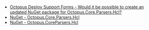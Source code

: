 - [Octopus Deploy Support Forms - Would it be possible to create an updated NuGet package for Octopus.Core.Parsers.Hcl?](https://help.octopus.com/t/would-it-be-possible-to-create-an-updated-nuget-package-for-octopus-core-parsers-hcl/29191)
- [NuGet - Octopus.Core.Parsers.Hcl](https://www.nuget.org/packages/Octopus.Core.Parsers.Hcl)
- [NuGet - Octopus.CoreParsers.Hcl](https://www.nuget.org/packages/Octopus.CoreParsers.Hcl)
